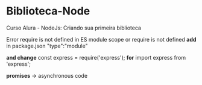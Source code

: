 # Biblioteca-Node

Curso Alura - NodeJs: Criando sua primeira biblioteca

Error  require is not defined in ES module scope or require is not defined
  **add** in package.json
  "type":"module"
  
   **and change**
  const express = require('express');
  **for**
  import express from 'express';
  
  
  **promises** -> asynchronous code
  

